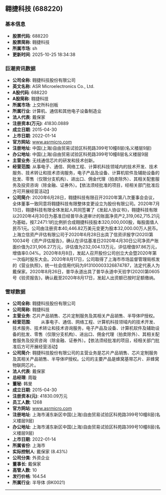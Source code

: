 ## 翱捷科技 (688220)

### 基本信息

- **股票代码**: 688220
- **股票简称**: 翱捷科技
- **所属市场**: sh
- **更新时间**: 2025-10-25 18:34:38

### 巨潮资讯数据

- **公司全称**: 翱捷科技股份有限公司
- **英文名称**: ASR Microelectronics Co., Ltd.
- **A股代码**: 688220
- **A股简称**: 翱捷科技
- **所属市场**: 上交所科创板
- **所属行业**: 计算机、通信和其他电子设备制造业
- **法人代表**: 戴保家
- **注册资本(万元)**: 41830.0889
- **成立日期**: 2015-04-30
- **上市日期**: 2022-01-14
- **官方网站**: www.asrmicro.com
- **注册地址**: 中国(上海)自由贸易试验区科苑路399号10幢8层(名义楼层9层)
- **办公地址**: 中国(上海)自由贸易试验区科苑路399号10幢8层名义楼层9层
- **主营业务**: 无线通信芯片的研发和技术创新。
- **经营范围**: 从事电子、通信、网络工程、计算机科技领域内的技术开发、技术服务、技术转让和技术咨询服务，电子产品及设备、计算机软件及辅助设备的批发、零售（仅限分支机构）、进出口、佣金代理（拍卖除外）、其相关配套服务及投资咨询（除金融、证券外）。【依法须经批准的项目，经相关部门批准后方可开展经营活动】
- **公司简介**: 2020年6月28日，翱捷科技有限召开2020年第八次董事会会议，全体董事一致同意将翱捷科技有限整体变更设立为股份有限公司。2020年7月13日，翱捷科技有限全体发起人共同签署了《发起人协议书》，翱捷科技有限以2020年4月30日为基准日经普华永道审计的账面净资产2,319,062,715.21元为基础，按7.2471:1的比例折合成翱捷科技股本320,000,000股，每股面值人民币1元。公司由注册资本40,446.82万美元变更为股本32,000.00万人民币。上海立信资产评估有限公司于2020年6月28日出具了信资评报字(2020)第10034号《资产评估报告》，确认在评估基准日2020年4月30日公司净资产账面价值为231,906.27万元，评估值为232,004.13万元，评估增值97.86万元，增值率0.04%。2020年8月8日，发起人召开股份公司创立大会暨2020年第一次临时股东大会。2020年8月17日，公司取得了上海市市场监督管理局核发的《营业执照》，统一社会信用代码为913100003326874787，法定代表人为戴保家。2020年8月26日，普华永道出具了普华永道中天验字(2020)第0605号《验资报告》，确认截至2020年8月17日，发起人出资额已按时足额缴纳。

### 雪球数据

- **公司全称**: 翱捷科技股份有限公司
- **公司简称**: 翱捷科技
- **主营业务**: 芯片产品销售、芯片定制服务及其相关产品销售、半导体IP授权。
- **经营范围**: 　　从事电子、通信、网络工程、计算机科技领域内的技术开发、技术服务、技术转让和技术咨询服务，电子产品及设备、计算机软件及辅助设备的批发、零售（仅限分支机构）、进出口、佣金代理（拍卖除外）、其相关配套服务及投资咨询（除金融、证券外）。【依法须经批准的项目，经相关部门批准后方可开展经营活动】
- **公司简介**: 翱捷科技股份有限公司的主营业务是芯片产品销售、芯片定制服务及其相关产品销售、半导体IP授权。公司的主要产品是蜂窝基带芯片、非蜂窝物联网芯片。
- **法人代表**: 戴保家
- **总经理**: 周璇
- **董秘**: 韩旻
- **成立日期**: 2015-04-30
- **注册资本(元)**: 41830.09万元
- **员工人数**: 1268
- **官方网站**: www.asrmicro.com
- **注册地址**: 上海市浦东新区中国(上海)自由贸易试验区科苑路399号10幢8层(名义楼层9层)
- **办公地址**: 上海市浦东新区中国(上海)自由贸易试验区科苑路399号10幢8层(名义楼层9层)
- **上市日期**: 2022-01-14
- **所属省份**: 上海市
- **实际控制人**: 戴保家 (8.43%)
- **公司分类**: 外资企业
- **董事长**: 戴保家
- **高管人数**: 10
- **发行价格**: 164.54
- **所属行业**: 半导体 (BK0021)

---